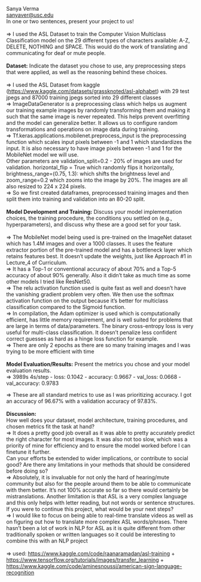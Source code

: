 Sanya Verma <br />
sanyaver@usc.edu <br />
In one or two sentences, present your project to us! <br />
<br />
=> I used the ASL Dataset to train the Computer Vision Multiclass Classification model on the 29 different types of characters available: A-Z, DELETE, NOTHING and SPACE. This would do the work of translating and communicating for deaf or mute people. <br />
<br />
**Dataset:** Indicate the dataset you chose to use, any preprocessing steps that were applied, as well as the reasoning behind these choices. <br />
<br />
=> I used the ASL Dataset from kaggle (https://www.kaggle.com/datasets/grassknoted/asl-alphabet) with 29 test jpegs and 87000 training jpegs sorted into 29 different classes <br />
=> ImageDataGenerator is a preprocessing class which helps us augment our training example images by randomly transforming them and making it such that the same image is never repeated. This helps prevent overfitting and the model can generalize better. It allows us to configure random transformations and operations on image data during training. <br />
=> Tf.keras.applications.mobilenet.preprocess_input is the preprocessing function which scales input pixels between -1 and 1 which standardizes the input. It is also necessary to have image pixels between -1 and 1 for the MobileNet model we will use.<br />
Other parameters are validation_split=0.2 - 20% of images are used for validation. horizontal_flip = True which randomly flips it horizontally, brightness_range=(0.75, 1.3): which shifts the brightness level and zoom_range=0.2 which zooms into the image by 20%. The images are all also resized to 224 x 224 pixels. <br />
=> So we first created dataframes, preprocessed training images and then split them into training and validation into an 80-20 split. <br />
<br />
**Model Development and Training:** Discuss your model implementation choices, the training procedure, the conditions you settled on (e.g., hyperparameters), and discuss why these are a good set for your task. <br />
<br />
=> The MobileNet model being used is pre-trained on the ImageNet dataset which has 1.4M images and over a 1000 classes. It uses the feature extractor portion of the pre-trained model and has a bottleneck layer which retains features best. It doesn’t update the weights, just like Approach #1 in Lecture_4 of Curriculum. <br />
=> It has a Top-1 or conventional accuracy of about 70% and a Top-5 accuracy of about 90% generally. Also it didn’t take as much time as some other models I tried like ResNet50. <br />
=> The relu activation function used is quite fast as well and doesn’t have the vanishing gradient problem very often. We then use the softmax activation function on the output because it’s better for multiclass classification compared to the Sigmoid function. <br />
=> In compilation, the Adam optimizer is used which is computationally efficient, has little memory requirement, and is well suited for problems that are large in terms of data/parameters. The binary cross-entropy loss is very useful for multi-class classification. It doesn’t penalize less confident correct guesses as hard as a hinge loss function for example. <br />
=> There are only 2 epochs as there are so many training images and I was trying to be more efficient with time <br />
<br />
**Model Evaluation/Results:** Present the metrics you chose and your model evaluation results. <br />
=> 3989s 4s/step - loss: 0.1042 - accuracy: 0.9667 - val_loss: 0.0668 - val_accuracy: 0.9783 <br />

=> These are all standard metrics to use as I was prioritizing accuracy. I got an accuracy of 96.67% with a validation accuracy of 97.83%. <br />
<br />
**Discussion:** <br />
How well does your dataset, model architecture, training procedures, and chosen metrics fit the task at hand? <br />
=> It does a pretty good job overall as it was able to pretty accurately predict the right character for most images. It was also not too slow, which was a priority of mine for efficiency and to ensure the model worked before I can finetune it further. <br />
Can your efforts be extended to wider implications, or contribute to social good? Are there any limitations in your methods that should be considered before doing so? <br />
=> Absolutely, it is invaluable for not only the hard of hearing/mute community but also for the people around them to be able to communicate with them better. It’s not 100% accurate so far so there would certainly be mistranslations. Another limitation is that ASL is a very complex language and this only helps with letter reading, but not words or sentence structures. <br />
If you were to continue this project, what would be your next steps? <br />
=> I would like to focus on being able to real-time translate videos as well as on figuring out how to translate more complex ASL words/phrases. There hasn’t been a lot of work in NLP for ASL as it is quite different from other traditionally spoken or written languages so it could be interesting to combine this with an NLP project <br />
<br />
=> used: https://www.kaggle.com/code/raanaramadan/asl-training + https://www.tensorflow.org/tutorials/images/transfer_learning + https://www.kaggle.com/code/aminesnoussi/american-sign-language-recognition




